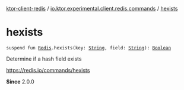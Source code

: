 [ktor-client-redis](../index.md) / [io.ktor.experimental.client.redis.commands](index.md) / [hexists](./hexists.md)

# hexists

`suspend fun `[`Redis`](../io.ktor.experimental.client.redis/-redis/index.md)`.hexists(key: `[`String`](https://kotlinlang.org/api/latest/jvm/stdlib/kotlin/-string/index.html)`, field: `[`String`](https://kotlinlang.org/api/latest/jvm/stdlib/kotlin/-string/index.html)`): `[`Boolean`](https://kotlinlang.org/api/latest/jvm/stdlib/kotlin/-boolean/index.html)

Determine if a hash field exists

https://redis.io/commands/hexists

**Since**
2.0.0


